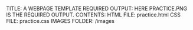 TITLE: A WEBPAGE TEMPLATE
REQUIRED OUTPUT: HERE PRACTICE.PNG IS THE REQUIRED OUTPUT.
CONTENTS:
  HTML FILE: practice.html
  CSS FILE: practice.css
  IMAGES FOLDER: /images
